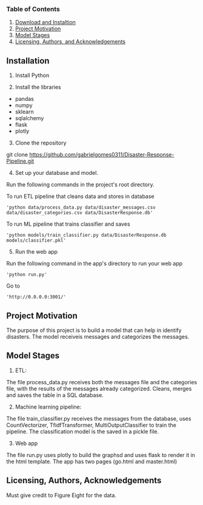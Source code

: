 ### Table of Contents
1. [Download and Instaltion](#installation)
2. [Project Motivation](#motivation)
3. [Model Stages](#stages)
4. [Licensing, Authors, and Acknowledgements](#licensing)

## Installation <a name="installation"></a>

1. Install Python

2. Install the libraries


- pandas
- numpy
- sklearn
- sqlalchemy
- flask
- plotly

3. Clone the repository

git clone https://github.com/gabrielgomes0311/Disaster-Response-Pipeline.git

4. Set up your database and model.

Run the following commands in the project's root directory.

To run ETL pipeline that cleans data and stores in database

	'python data/process_data.py data/disaster_messages.csv data/disaster_categories.csv data/DisasterResponse.db'
	
To run ML pipeline that trains classifier and saves

	'python models/train_classifier.py data/DisasterResponse.db models/classifier.pkl'

5. Run the web app

Run the following command in the app's directory to run your web app

	'python run.py'

Go to

	'http://0.0.0.0:3001/'


## Project Motivation <a name="motivation"></a>

The purpose of this project is to build a model that can help in identify disasters. The model receiveis messages and categorizes the messages. 
 
## Model Stages <a name="stages"></a>

1. ETL:

The file process_data.py receives both the messages file and the categories file, with the results of the messages already categorized. Cleans, merges and saves the table in a SQL database.

2. Machine learning pipeline:

The file train_classifier.py receives the messages from the database, uses CountVectorizer, TfidfTransformer, MultiOutputClassifier to train the pipeline. The classification model is the saved in a pickle file.

3. Web app

The file run.py uses plotly to build the graphsd and uses flask to render it in the html template. The app has two pages (go.html and master.html)

## Licensing, Authors, Acknowledgements<a name="licensing"></a>

Must give credit to Figure Eight for the data.
